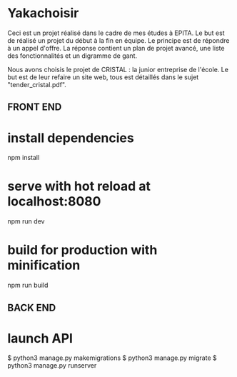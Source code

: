 # Yakachoisir

Ceci est un projet réalisé dans le cadre de mes études à EPITA. Le but est de réalisé un projet du début à la fin en équipe.
Le principe est de répondre à un appel d'offre. La réponse contient un plan de projet avancé, une liste des fonctionnalités 
et un digramme de gant. 

Nous avons choisis le projet de CRISTAL : la junior entreprise de l'école. Le but est de leur refaire un site web, tous est 
détaillés dans le sujet "tender_cristal.pdf".

## FRONT END
# install dependencies
npm install

# serve with hot reload at localhost:8080
npm run dev

# build for production with minification
npm run build

## BACK END

# launch API
$ python3 manage.py makemigrations
$ python3 manage.py migrate
$ python3 manage.py runserver




